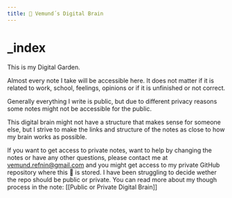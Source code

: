 ```yaml
---
title: 🧠 Vemund´s Digital Brain
---
```

# _index

This is my Digital Garden.

Almost every note I take will be accessible here. It does not matter if it is related to work, school, feelings, opinions or if it is unfinished or not correct.

Generally everything I write is public, but due to different privacy reasons some notes might not be accessible for the public.

This digital brain might not have a structure that makes sense for someone else, but I strive to make the links and structure of the notes as close to how my brain works as possible.

If you want to get access to private notes, want to help by changing the notes or have any other questions, please contact me at [vemund.refnin@gmail.com](mailto:vemund.refnin@gmail.com) and you might get access to my private GitHub repository where this 🧠 is stored. I have been struggling to decide wether the repo should be public or private. You can read more about my though process in the note: [[Public or Private Digital Brain]]

